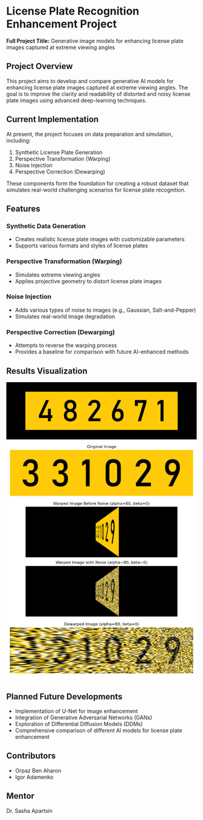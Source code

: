 # License Plate Recognition Enhancement Project

**Full Project Title:** Generative image models for enhancing license plate images captured at extreme viewing angles

## Project Overview

This project aims to develop and compare generative AI models for enhancing license plate images captured at extreme viewing angles. The goal is to improve the clarity and readability of distorted and noisy license plate images using advanced deep-learning techniques.

## Current Implementation

At present, the project focuses on data preparation and simulation, including:

1. Synthetic License Plate Generation
2. Perspective Transformation (Warping)
3. Noise Injection
4. Perspective Correction (Dewarping)

These components form the foundation for creating a robust dataset that simulates real-world challenging scenarios for license plate recognition.

## Features

### Synthetic Data Generation

- Creates realistic license plate images with customizable parameters
- Supports various formats and styles of license plates

### Perspective Transformation (Warping)

- Simulates extreme viewing angles
- Applies projective geometry to distort license plate images

### Noise Injection

- Adds various types of noise to images (e.g., Gaussian, Salt-and-Pepper)
- Simulates real-world image degradation

### Perspective Correction (Dewarping)

- Attempts to reverse the warping process
- Provides a baseline for comparison with future AI-enhanced methods

## Results Visualization

![Result Example](results/rotation_animation.gif)
![Result Example](results/Augmentation.png)

## Planned Future Developments

- Implementation of U-Net for image enhancement
- Integration of Generative Adversarial Networks (GANs)
- Exploration of Differential Diffusion Models (DDMs)
- Comprehensive comparison of different AI models for license plate enhancement

## Contributors

- Orpaz Ben Aharon
- Igor Adamenko

## Mentor

Dr. Sasha Apartsin
